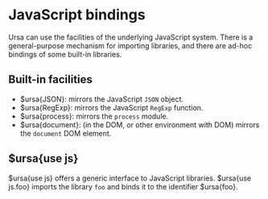 # JavaScript bindings

Ursa can use the facilities of the underlying JavaScript system. There is a general-purpose mechanism for importing libraries, and there are ad-hoc bindings of some built-in libraries.

## Built-in facilities

* $ursa{JSON}: mirrors the JavaScript `JSON` object.
* $ursa{RegExp}: mirrors the JavaScript `RegExp` function.
* $ursa{process}: mirrors the `process` module.
* $ursa{document}: (in the DOM, or other environment with DOM) mirrors the `document` DOM element.

## $ursa{use js}

$ursa{use js} offers a generic interface to JavaScript libraries. $ursa{use js.foo} imports the library `foo` and binds it to the identifier $ursa{foo}.
